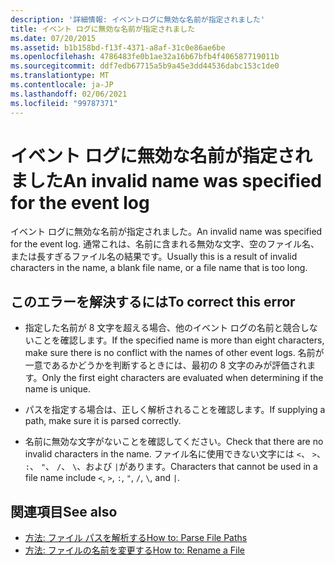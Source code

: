 ```yaml
---
description: '詳細情報: イベントログに無効な名前が指定されました'
title: イベント ログに無効な名前が指定されました
ms.date: 07/20/2015
ms.assetid: b1b158bd-f13f-4371-a8af-31c0e86ae6be
ms.openlocfilehash: 4786483fe0b1ae32a16b67bfb4f406587719011b
ms.sourcegitcommit: ddf7edb67715a5b9a45e3dd44536dabc153c1de0
ms.translationtype: MT
ms.contentlocale: ja-JP
ms.lasthandoff: 02/06/2021
ms.locfileid: "99787371"
---
```

# <a name="an-invalid-name-was-specified-for-the-event-log"></a><span data-ttu-id="dda77-103">イベント ログに無効な名前が指定されました</span><span class="sxs-lookup"><span data-stu-id="dda77-103">An invalid name was specified for the event log</span></span>

<span data-ttu-id="dda77-104">イベント ログに無効な名前が指定されました。</span><span class="sxs-lookup"><span data-stu-id="dda77-104">An invalid name was specified for the event log.</span></span> <span data-ttu-id="dda77-105">通常これは、名前に含まれる無効な文字、空のファイル名、または長すぎるファイル名の結果です。</span><span class="sxs-lookup"><span data-stu-id="dda77-105">Usually this is a result of invalid characters in the name, a blank file name, or a file name that is too long.</span></span>  
  
## <a name="to-correct-this-error"></a><span data-ttu-id="dda77-106">このエラーを解決するには</span><span class="sxs-lookup"><span data-stu-id="dda77-106">To correct this error</span></span>  
  
- <span data-ttu-id="dda77-107">指定した名前が 8 文字を超える場合、他のイベント ログの名前と競合しないことを確認します。</span><span class="sxs-lookup"><span data-stu-id="dda77-107">If the specified name is more than eight characters, make sure there is no conflict with the names of other event logs.</span></span> <span data-ttu-id="dda77-108">名前が一意であるかどうかを判断するときには、最初の 8 文字のみが評価されます。</span><span class="sxs-lookup"><span data-stu-id="dda77-108">Only the first eight characters are evaluated when determining if the name is unique.</span></span>  
  
- <span data-ttu-id="dda77-109">パスを指定する場合は、正しく解析されることを確認します。</span><span class="sxs-lookup"><span data-stu-id="dda77-109">If supplying a path, make sure it is parsed correctly.</span></span>  
  
- <span data-ttu-id="dda77-110">名前に無効な文字がないことを確認してください。</span><span class="sxs-lookup"><span data-stu-id="dda77-110">Check that there are no invalid characters in the name.</span></span> <span data-ttu-id="dda77-111">ファイル名に使用できない文字には `<`、 `>`、 `:`、 `"`、 `/`、 `\`、および `|`があります。</span><span class="sxs-lookup"><span data-stu-id="dda77-111">Characters that cannot be used in a file name include `<`, `>`, `:`, `"`, `/`, `\`, and `|`.</span></span>  
  
## <a name="see-also"></a><span data-ttu-id="dda77-112">関連項目</span><span class="sxs-lookup"><span data-stu-id="dda77-112">See also</span></span>

- [<span data-ttu-id="dda77-113">方法: ファイル パスを解析する</span><span class="sxs-lookup"><span data-stu-id="dda77-113">How to: Parse File Paths</span></span>](../developing-apps/programming/drives-directories-files/how-to-parse-file-paths.md)
- [<span data-ttu-id="dda77-114">方法: ファイルの名前を変更する</span><span class="sxs-lookup"><span data-stu-id="dda77-114">How to: Rename a File</span></span>](../developing-apps/programming/drives-directories-files/how-to-rename-a-file.md)
